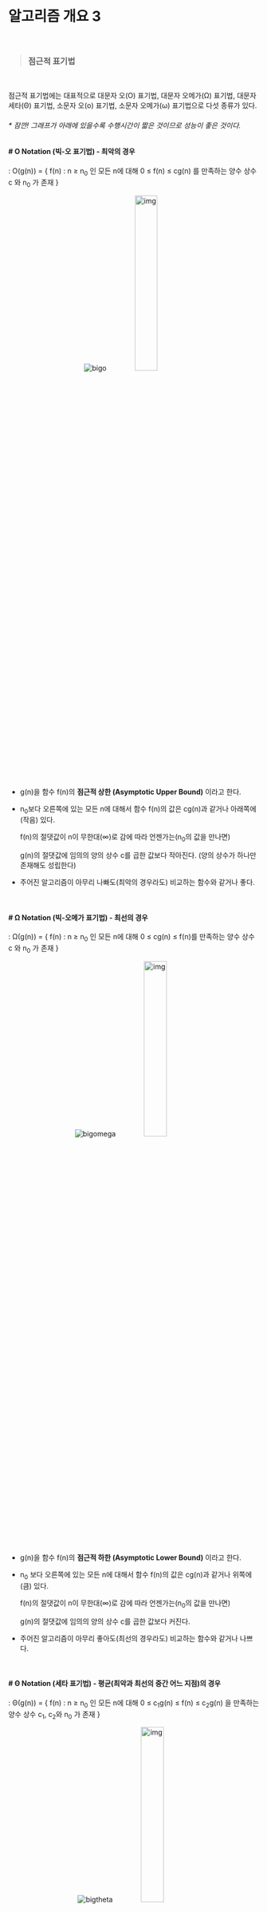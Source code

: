 # 알고리즘 개요 3

<br>

> ### 점근적 표기법

<br>

점근적 표기법에는 대표적으로 대문자 오(O) 표기법, 대문자 오메가(Ω) 표기법, 대문자 세타(Θ) 표기법, 소문자 오(o) 표기법, 소문자 오메가(ω) 표기법으로 다섯 종류가 있다.



###### * 잠깐! 그래프가 아래에 있을수록 수행시간이 짧은 것이므로 성능이 좋은 것이다.

#### # O Notation (빅-오 표기법) - 최악의 경우

: O(g(n)) = { f(n) : n ≥ n<sub>0</sub> 인 모든 n에 대해 0 ≤ f(n) ≤ cg(n) 를 만족하는 양수 상수 c 와 n<sub>0</sub> 가 존재 }

<p align="center">
    <img src="https://user-images.githubusercontent.com/33328991/72201144-6d31b600-3494-11ea-91f8-b28be835c9e4.JPG" alt="bigo" />
    <img src="https://i.imgur.com/QmfDswm.png" alt="img" width="30%" />
</p>

- g(n)을 함수 f(n)의 **점근적 상한 (Asymptotic Upper Bound)** 이라고 한다.

- n<sub>0</sub>보다 오른쪽에 있는 모든 n에 대해서 함수 f(n)의 값은 cg(n)과 같거나 아래쪽에(작음) 있다.

  f(n)의 절댓값이 n이 무한대(∞)로 감에 따라 언젠가는(n<sub>0</sub>의 값을 만나면)

  g(n)의 절댓값에 임의의 양의 상수 c를 곱한 값보다 작아진다. (양의 상수가 하나만 존재해도 성립한다)

- 주어진 알고리즘이 아무리 나빠도(최악의 경우라도) 비교하는 함수와 같거나 좋다.

<br>

#### # Ω Notation (빅-오메가 표기법) - 최선의 경우

: Ω(g(n)) = { f(n) : n ≥ n<sub>0</sub> 인 모든 n에 대해 0 ≤ cg(n) ≤ f(n)를 만족하는 양수 상수 c 와 n<sub>0</sub> 가 존재 }

<p align="center">
    <img src="https://user-images.githubusercontent.com/33328991/72201145-6dca4c80-3494-11ea-806f-1d6a124a701e.JPG" alt="bigomega" />
    <img src="https://i.imgur.com/1Hnuy1s.png" alt="img" width="30%" />
</p>

- g(n)을 함수 f(n)의 **점근적 하한 (Asymptotic Lower Bound)** 이라고 한다.

- n<sub>0</sub> 보다 오른쪽에 있는 모든 n에 대해서 함수 f(n)의 값은 cg(n)과 같거나 위쪽에(큼) 있다.

  f(n)의 절댓값이 n이 무한대(∞)로 감에 따라 언젠가는(n<sub>0</sub>의 값을 만나면)

  g(n)의 절댓값에 임의의 양의 상수 c를 곱한 값보다 커진다.

- 주어진 알고리즘이 아무리 좋아도(최선의 경우라도) 비교하는 함수와 같거나 나쁘다.

<br>

#### # Θ Notation (세타 표기법) - 평균(최악과 최선의 중간 어느 지점)의 경우

: Θ(g(n)) = { f(n) : n ≥ n<sub>0</sub> 인 모든 n에 대해 0 ≤ c<sub>1</sub>g(n) ≤ f(n) ≤ c<sub>2</sub>g(n) 을 만족하는 양수 상수 c<sub>1</sub>, c<sub>2</sub>와 n<sub>0</sub> 가 존재 }

<p align="center">
    <img src="https://user-images.githubusercontent.com/33328991/72201146-6efb7980-3494-11ea-9de3-afb803a2cf28.JPG" alt="bigtheta" />
    <img src="https://i.imgur.com/Bx7ykk3.png" alt="img" width="30%" />
</p>

- g(n)을 함수 f(n)의 **점근적 상한 및 하한의 교집합 (Asymptotically Tight Bound)** 이라고 한다.

- n<sub>0</sub>보다 오른쪽에 있는 모든 n에 대해서 함수 f(n)의 값은 c<sub>1</sub>g(n)과 같거나 위쪽에(큼) 있고

  c<sub>2</sub>g(n)과 같거나 아래쪽에(작음) 있다.

- 주어진 알고리즘이 아무리 좋거나 나쁘더라도 비교하는 함수의 범위 안에 있다.

<br>

#### # o Notation (리틀-오 표기법) - 보다 엄격한 최악의 경우

<p align="center"><img src="https://user-images.githubusercontent.com/33328991/72201147-702ca680-3494-11ea-9014-f1755448e08a.JPG" alt="littleo" /></p>

- g(n)을 함수 f(n)의 점근적 상한 (Asymptotic Upper Bound) **보다 여유 있는 상한**이라고 한다.

- Big O는 n이 무한대로 커질 때만이 아니라 특정 값에 가까워질 때에 대해서도 사용될 수 있는 개념인데,

  Little O는 n이 무한대로 커지는 상황에서만 사용되는 개념이다.

- g(n)의 절댓값에 어떤 작은 양의 숫자 c를 곱해도 f(n)보다 커지는 순간이 n을 키우다 보면 언젠가는 나타난다.

  (모든 양의 상수가 성립해야 한다)

- '어떤 작은 양의 숫자 c를 곱해도'라는 조건이 추가되었기 때문에 빅-오 보다 조건이 더욱 엄격하다.

  (리틀-오를 성립한다면 빅-오도 성립한다)

<br>

#### # ω Notation (리틀-오메가 표기법) - 보다 엄격한 최선의 경우

<p align="center"><img src="https://user-images.githubusercontent.com/33328991/72201148-715dd380-3494-11ea-80b6-c300d99a0a52.JPG" alt="littleomega" /></p>

- g(n)을 함수 f(n)의 점근적 하한 (Asymptotic Lower Bound) **보다 여유 있는 하한**이라고 한다.

<br>

#### # 표기법 간의 관계

|   표기법   |         대략적 의미         |
| :--------: | ------------------------- |
| **f=ω(g)** |    f는 g보다 크다,  f>g     |
| **f=Ω(g)** | f는 g보다 크거나 같다,  f≥g |
| **f=Θ(g)** |   f는 g와 대략 같다,  f=g   |
| **f=O(g)** | f는 g보다 작거나 같다,  f≤g |
| **f=o(g)** |    f는 g보다 작다,  f<g     |

ω(g), Ω(g), Θ(g), O(g), o(g)는 각각 함수의 **집합**을 의미한다. 각 집합의 요소 수는 무한히 많을 것이다.

다섯 집합 사이의 관계를 따져보면 다음과 같다.

<p align="center"><img src="https://i.imgur.com/tMfg0j8.png" alt="img" width="50%" /></p>
<br>

******

<br>

> ### Big-O 표기법의 종류와 성능

<br>

#### # Big-O 표기법의 종류

|       Notation       |          Name          |
| ------------------ | -------------------- |
|       **O(1)**       |    Constant (상수)     |
|     **O(log n)**     |   Logarithmic (로그)   |
|       **O(n)**       |     Linear (선형)      |
|    **O(n log n)**    | Log Linear (선형 로그) |
| **O(n<sup>2</sup>)** |    Quadratic (2차)     |
| **O(n<sup>3</sup>)** |      Cubic (3차)       |
| **O(2<sup>n</sup>)** |   Exponential (지수)   |
|      **O(n!)**       |  Factorial (팩토리얼)  |

- O(1)

  - 문제를 해결하는데 오직 한 단계만 거친다.
  - 입력 데이터와 상관없이 일정한 실행 시간을 가진다.
    - 스택에서 push, pop

- O(log n)

  - 문제를 해결하는 데 필요한 단계들이 연산마다 특정 요인에 의해 줄어든다. 

  - 입력 데이터가 증가하면 실행 시간이 조금씩 증가한다.

  - 주로 커다란 문제를 일정한 크기를 갖는 작은 문제로 쪼갤 때 나타나는 유형이다.

    (성능이 좋은 탐색 알고리즘은 대부분 log n의 수행 시간을 가진다.)

    - 이진 트리, 이진 검색

- O(n) 

  - 문제를 해결하기 위한 단계의 수와 입력값이 1:1 관계를 가진다.
  - 입력 데이터 수와 비례하여 실행 시간이 선형적으로 증가한다.
  - for문, 순차 검색

- O(n log n)

  - 입력 데이터가 늘어난 양보다 조금 더 늘어난 실행 시간을 가진다.
  - 주로 커다란 문제를 나누어 해결하고 이를 다시 합치는 과정에서 나타나는 유형이다.
  - n이 두 배로 늘어나면 실행 시간은 두 배보다 약간 더 많이 늘어난다.
    - 퀵 정렬, 합병 정렬, 힙 정렬

- O(n<sup>2</sup>)
- 문제를 해결하기 위한 단계의 수는 입력값 n의 제곱이다.
  - 입력 데이터가 커질수록 배수로 늘어나는 실행 시간을 가진다.
- 데이터의 제곱에 비례하여 효율이 좋지 않다.
  - n이 두 배면 수행 시간은 네 배로 늘어나고 데이터가 많으면 감당할 수 없다.
- 주로 이중 루프 내에서 입력 자료를 처리하는 경우에 나타나는 유형이다.
  - 이중 for 문, 삽입 정렬, 버블 정렬, 선택 정렬
- O(n<sup>3</sup>)
  - 입력 데이터가 커질수록 배수로 늘어나는 실행 시간을 가진다.
  - n이 두 배면 수행 시간은 여덟 배로 늘어나고 데이터가 많으면 감당할 수 없다.
  - 주로 삼중 루프 내에서 입력 자료를 처리하는 경우에 나타나는 유형이다.

- O(2<sup>n</sup>)
  - 문제를 해결하기 위한 단계의 수는 주어진 상숫값(c) 의 n 제곱이다.
  - 입력 데이터가 증가하면 실행 시간이 급격하게 증가한다.
    - 피보나치 수열

- O(n!)
  - 입력 데이터에 따라 데이터의 양이 팩토리얼만큼 증가한다.

<br>

#### # 성능 비교

<p align="center"><img src="https://t1.daumcdn.net/cfile/tistory/99EF1E395C7EB4B601" alt="img" width="70%" /></p>
그래프에 나와 있는 시간 복잡도의 성능을 비교하면 다음과 같다.

(왼쪽에서 오른쪽으로 갈수록 효율성이 떨어진다.)

<div align="center">faster&emsp;&emsp;<img src="https://t1.daumcdn.net/cfile/tistory/995DFD335C7EB57801" alt="img" />&emsp;&emsp;slower</div>

<br>

******

#### 참고

###### [블로그] [https://ratsgo.github.io](https://ratsgo.github.io/data%20structure&algorithm/2017/09/13/asymptotic/) - 그림, 내용

###### [블로그] [https://noahlogs.tistory.com](https://noahlogs.tistory.com/27) - 그림

###### [블로그] [https://sdolnote.tistory.com](https://sdolnote.tistory.com/entry/BigOLittleo) - 내용

